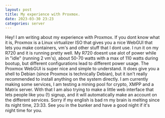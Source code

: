 ```yaml
---
layout: post
title: My experience with Proxmox.
date: 2023-03-30 23:23
categories: server
---
```


Hey! I am writing about my experience with Proxmox. If you dont know what it is, Proxmox is a Linux virtualizer ISO that gives you a nice WebGUI that lets you make containers, vm's and other stuff that I dont use. I run it on my R720 and it is running pretty well. My R720 doesnt use alot of power while in "idle" (running 2 vm's), about 50-70 watts with a max of 110 watts during bootup, but different configurations lead to different power usage. The Proxmox WebGUI is super nice and simple to understand. It does give you a shell to Debian (since Proxmox is technically Debian), but it isn't really recommended to install anything on the system directly. I am currently making some services, I am testing a mining pool for crypto, XMPP and a Matrix server. With that I am also trying to make a little web interface that lets people like you (!) signup, and it will automatically make an account on the different services. Sorry if my english is bad rn my brain is melting since its night time, 23:33. See you in the bunker and have a good night if it's night time for you.

